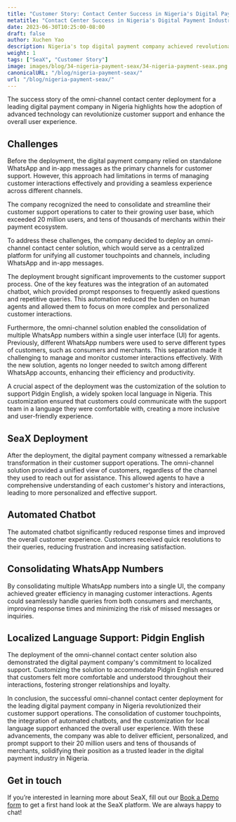```yaml
---
title: "Customer Story: Contact Center Success in Nigeria's Digital Payment Industry"
metatitle: "Contact Center Success in Nigeria's Digital Payment Industry"
date: 2023-06-30T10:25:00-08:00
draft: false
author: Xuchen Yao
description: Nigeria's top digital payment company achieved revolutionary customer support with an omni-channel contact center, integrating chatbots and personalized Pidgin English support, benefiting millions of users and merchants.
weight: 1
tags: ["SeaX", "Customer Story"]
image: images/blog/34-nigeria-payment-seax/34-nigeria-payment-seax.png
canonicalURL: "/blog/nigeria-payment-seax/"
url: "/blog/nigeria-payment-seax/"
---
```



The success story of the omni-channel contact center deployment for a leading digital payment company in Nigeria highlights how the adoption of advanced technology can revolutionize customer support and enhance the overall user experience.

## Challenges
Before the deployment, the digital payment company relied on standalone WhatsApp and in-app messages as the primary channels for customer support. However, this approach had limitations in terms of managing customer interactions effectively and providing a seamless experience across different channels.

The company recognized the need to consolidate and streamline their customer support operations to cater to their growing user base, which exceeded 20 million users, and tens of thousands of merchants within their payment ecosystem.

To address these challenges, the company decided to deploy an omni-channel contact center solution, which would serve as a centralized platform for unifying all customer touchpoints and channels, including WhatsApp and in-app messages.

The deployment brought significant improvements to the customer support process. One of the key features was the integration of an automated chatbot, which provided prompt responses to frequently asked questions and repetitive queries. This automation reduced the burden on human agents and allowed them to focus on more complex and personalized customer interactions.

Furthermore, the omni-channel solution enabled the consolidation of multiple WhatsApp numbers within a single user interface (UI) for agents. Previously, different WhatsApp numbers were used to serve different types of customers, such as consumers and merchants. This separation made it challenging to manage and monitor customer interactions effectively. With the new solution, agents no longer needed to switch among different WhatsApp accounts, enhancing their efficiency and productivity.

A crucial aspect of the deployment was the customization of the solution to support Pidgin English, a widely spoken local language in Nigeria. This customization ensured that customers could communicate with the support team in a language they were comfortable with, creating a more inclusive and user-friendly experience.

## SeaX Deployment
After the deployment, the digital payment company witnessed a remarkable transformation in their customer support operations. The omni-channel solution provided a unified view of customers, regardless of the channel they used to reach out for assistance. This allowed agents to have a comprehensive understanding of each customer's history and interactions, leading to more personalized and effective support.

## Automated Chatbot
The automated chatbot significantly reduced response times and improved the overall customer experience. Customers received quick resolutions to their queries, reducing frustration and increasing satisfaction.

## Consolidating WhatsApp Numbers
By consolidating multiple WhatsApp numbers into a single UI, the company achieved greater efficiency in managing customer interactions. Agents could seamlessly handle queries from both consumers and merchants, improving response times and minimizing the risk of missed messages or inquiries.

## Localized Language Support: Pidgin English
The deployment of the omni-channel contact center solution also demonstrated the digital payment company's commitment to localized support. Customizing the solution to accommodate Pidgin English ensured that customers felt more comfortable and understood throughout their interactions, fostering stronger relationships and loyalty.

In conclusion, the successful omni-channel contact center deployment for the leading digital payment company in Nigeria revolutionized their customer support operations. The consolidation of customer touchpoints, the integration of automated chatbots, and the customization for local language support enhanced the overall user experience. With these advancements, the company was able to deliver efficient, personalized, and prompt support to their 20 million users and tens of thousands of merchants, solidifying their position as a trusted leader in the digital payment industry in Nigeria.


## Get in touch

If you’re interested in learning more about SeaX, fill out our [Book a Demo form](https://meetings.hubspot.com/seasalt-ai/seasalt-meeting) to get a first hand look at the SeaX platform. We are always happy to chat!